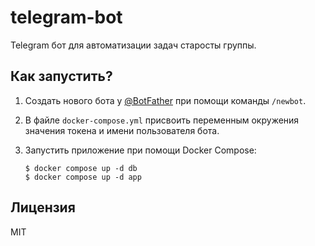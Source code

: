 # telegram-bot

Telegram бот для автоматизации задач старосты группы.

## Как запустить?

1. Создать нового бота у [@BotFather](https://t.me/BotFather) при помощи команды `/newbot`.
2. В файле `docker-compose.yml` присвоить переменным окружения значения токена и имени пользователя бота.
3. Запустить приложение при помощи Docker Compose:

	```
	$ docker compose up -d db
	$ docker compose up -d app
	```

## Лицензия

MIT
